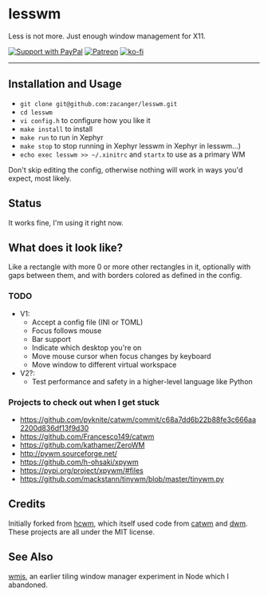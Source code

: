 # lesswm

Less is not more. Just enough window management for X11.

[![Support with PayPal](https://img.shields.io/badge/paypal-donate-yellow.png)](https://paypal.me/zacanger) [![Patreon](https://img.shields.io/badge/patreon-donate-yellow.svg)](https://www.patreon.com/zacanger) [![ko-fi](https://img.shields.io/badge/donate-KoFi-yellow.svg)](https://ko-fi.com/U7U2110VB)

----

## Installation and Usage

* `git clone git@github.com:zacanger/lesswm.git`
* `cd lesswm`
* `vi config.h` to configure how you like it
* `make install` to install
* `make run` to run in Xephyr
* `make stop` to stop running in Xephyr
  lesswm in Xephyr in lesswm...)
* `echo exec lesswm >> ~/.xinitrc` and `startx` to use as a primary WM

Don't skip editing the config, otherwise nothing will work
in ways you'd expect, most likely.

## Status

It works fine, I'm using it right now.

## What does it look like?

Like a rectangle with more 0 or more other rectangles in it,
optionally with gaps between them, and with borders colored
as defined in the config.

### TODO

* V1:
  * Accept a config file (INI or TOML)
  * Focus follows mouse
  * Bar support
  * Indicate which desktop you're on
  * Move mouse cursor when focus changes by keyboard
  * Move window to different virtual workspace
* V2?:
  * Test performance and safety in a higher-level language like Python

### Projects to check out when I get stuck

* <https://github.com/pyknite/catwm/commit/c68a7dd6b22b88fe3c666aa2200d836df13f9d30>
* https://github.com/Francesco149/catwm
* https://github.com/kathamer/ZeroWM
* http://pywm.sourceforge.net/
* https://github.com/h-ohsaki/xpywm
* https://pypi.org/project/xpywm/#files
* https://github.com/mackstann/tinywm/blob/master/tinywm.py

## Credits

Initially forked from [hcwm](https://github.com/DebianJoe/hcwm),
which itself used code from [catwm](https://github.com/pyknite/catwm) and
[dwm](https://dwm.suckless.org/). These projects are all under the MIT
license.

## See Also

[wmjs](https://github.com/zacanger/wmjs), an earlier tiling window manager
experiment in Node which I abandoned.
